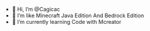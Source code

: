 - 👋 Hi, I’m @Cagicac
- 👀 I’m like Minecraft Java Edition And Bedrock Edition
- 🌱 I’m currently learning Code with Mcreator

<!---
Cagicac/Cagicac is a ✨ special ✨ repository because its `README.md` (this file) appears on your GitHub profile.
You can click the Preview link to take a look at your changes.
--->
